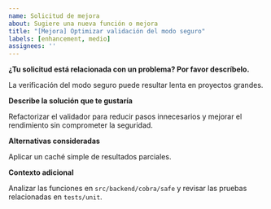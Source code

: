 ```yaml
---
name: Solicitud de mejora
about: Sugiere una nueva función o mejora
title: "[Mejora] Optimizar validación del modo seguro"
labels: [enhancement, medio]
assignees: ''
---
```


**¿Tu solicitud está relacionada con un problema? Por favor descríbelo.**

La verificación del modo seguro puede resultar lenta en proyectos grandes.

**Describe la solución que te gustaría**

Refactorizar el validador para reducir pasos innecesarios y mejorar el rendimiento sin comprometer la seguridad.

**Alternativas consideradas**

Aplicar un caché simple de resultados parciales.

**Contexto adicional**

Analizar las funciones en `src/backend/cobra/safe` y revisar las pruebas relacionadas en `tests/unit`.
